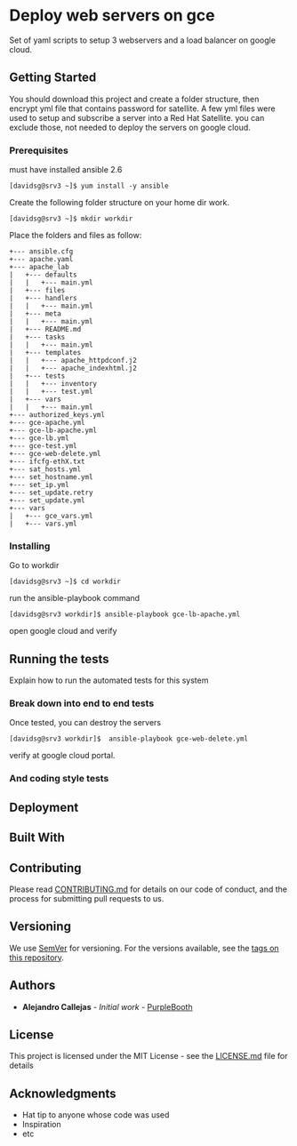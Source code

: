 # Deploy web servers on gce

Set of yaml scripts to setup 3 webservers and a load balancer on google cloud.

## Getting Started

You should download this project and create a folder structure, then encrypt yml file that contains password for satellite. A few yml files were used to setup and subscribe a server into a Red Hat Satellite. you can exclude those, not needed to deploy the servers on google cloud.

### Prerequisites

must have installed ansible 2.6

```
[davidsg@srv3 ~]$ yum install -y ansible
```

Create the following folder structure on your home dir work.

```
[davidsg@srv3 ~]$ mkdir workdir
```

Place the folders and files as follow:

```
+--- ansible.cfg
+--- apache.yaml
+--- apache_lab
|   +--- defaults
|   |   +--- main.yml
|   +--- files
|   +--- handlers
|   |   +--- main.yml
|   +--- meta
|   |   +--- main.yml
|   +--- README.md
|   +--- tasks
|   |   +--- main.yml
|   +--- templates
|   |   +--- apache_httpdconf.j2
|   |   +--- apache_indexhtml.j2
|   +--- tests
|   |   +--- inventory
|   |   +--- test.yml
|   +--- vars
|   |   +--- main.yml
+--- authorized_keys.yml
+--- gce-apache.yml
+--- gce-lb-apache.yml
+--- gce-lb.yml
+--- gce-test.yml
+--- gce-web-delete.yml
+--- ifcfg-ethX.txt
+--- sat_hosts.yml
+--- set_hostname.yml
+--- set_ip.yml
+--- set_update.retry
+--- set_update.yml
+--- vars
|   +--- gce_vars.yml
|   +--- vars.yml

```


### Installing

Go to workdir

```
[davidsg@srv3 ~]$ cd workdir
```

run the ansible-playbook command

```
[davidsg@srv3 workdir]$ ansible-playbook gce-lb-apache.yml
```

open google cloud and verify

## Running the tests

Explain how to run the automated tests for this system

### Break down into end to end tests

Once tested, you can destroy the servers

```
[davidsg@srv3 workdir]$  ansible-playbook gce-web-delete.yml
```

verify at google cloud portal.

### And coding style tests


## Deployment


## Built With


## Contributing

Please read [CONTRIBUTING.md](https://gist.github.com/PurpleBooth/b24679402957c63ec426) for details on our code of conduct, and the process for submitting pull requests to us.

## Versioning

We use [SemVer](http://semver.org/) for versioning. For the versions available, see the [tags on this repository](https://github.com/your/project/tags).

## Authors

* **Alejandro Callejas** - *Initial work* - [PurpleBooth](https://github.com/Alejandro.Callejas)


## License

This project is licensed under the MIT License - see the [LICENSE.md](LICENSE.md) file for details

## Acknowledgments

* Hat tip to anyone whose code was used
* Inspiration
* etc
